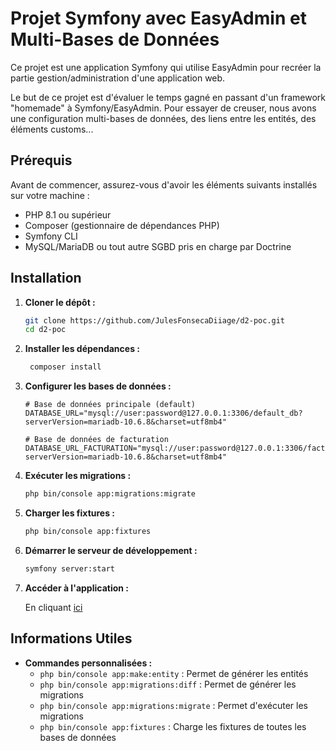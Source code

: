 # Projet Symfony avec EasyAdmin et Multi-Bases de Données

Ce projet est une application Symfony qui utilise EasyAdmin pour recréer la partie gestion/administration d'une application web.

Le but de ce projet est d'évaluer le temps gagné en passant d'un framework "homemade" à Symfony/EasyAdmin.
Pour essayer de creuser, nous avons une configuration multi-bases de données, des liens entre les entités, des éléments customs...

## Prérequis

Avant de commencer, assurez-vous d'avoir les éléments suivants installés sur votre machine :

- PHP 8.1 ou supérieur
- Composer (gestionnaire de dépendances PHP)
- Symfony CLI
- MySQL/MariaDB ou tout autre SGBD pris en charge par Doctrine

## Installation

1. **Cloner le dépôt :**

   ```bash
   git clone https://github.com/JulesFonsecaDiiage/d2-poc.git
   cd d2-poc
   ```
   
2. **Installer les dépendances :**

   ```bash
    composer install
    ```
   
3. **Configurer les bases de données :**

    ```dotenv
    # Base de données principale (default)
    DATABASE_URL="mysql://user:password@127.0.0.1:3306/default_db?serverVersion=mariadb-10.6.8&charset=utf8mb4"

    # Base de données de facturation
    DATABASE_URL_FACTURATION="mysql://user:password@127.0.0.1:3306/facturation_db?serverVersion=mariadb-10.6.8&charset=utf8mb4"
    ```
   
4. **Exécuter les migrations :**
    
    ```bash
    php bin/console app:migrations:migrate
    ```
   
5. **Charger les fixtures :**
    
    ```bash
    php bin/console app:fixtures
    ```
   
6. **Démarrer le serveur de développement :**
    
    ```bash
    symfony server:start
    ```
   
7. **Accéder à l'application :**

   En cliquant [ici](http://127.0.0.1:8000/admin)

## Informations Utiles

- **Commandes personnalisées :**
  - `php bin/console app:make:entity` : Permet de générer les entités
  - `php bin/console app:migrations:diff` : Permet de générer les migrations
  - `php bin/console app:migrations:migrate` : Permet d'exécuter les migrations
  - `php bin/console app:fixtures` : Charge les fixtures de toutes les bases de données
   

   
